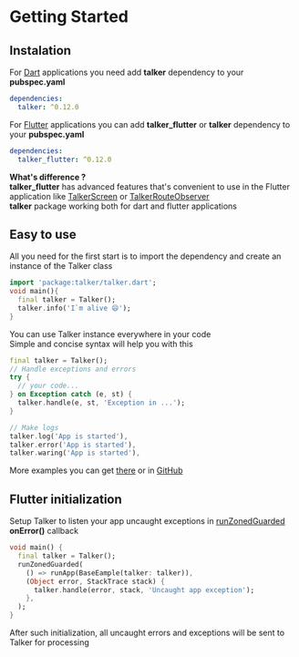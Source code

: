 # Getting Started

## Instalation

For [Dart](https://dart.dev/) applications you need add **talker** dependency to your **pubspec.yaml**
```yaml
dependencies:
  talker: ^0.12.0
```

For [Flutter](https://flutter.dev/) applications you can add **talker_flutter** or **talker** dependency to your **pubspec.yaml**
```yaml
dependencies:
  talker_flutter: ^0.12.0
```

**What's difference ?**<br>
**talker_flutter** has advanced features that's convenient to use in the Flutter application
like [TalkerScreen](../guide/talker-flutter.html#TalkerScreen) or [TalkerRouteObserver](../guide/talker-flutter.html#TalkerRouteObserver)<br>
**talker** package working both for dart and flutter applications
 
## Easy to use
All you need for the first start is to import the dependency and create an instance of the Talker class
```dart
import 'package:talker/talker.dart';
void main(){
  final talker = Talker();
  talker.info('I`m alive 😄');
}
```
You can use Talker instance everywhere in your code<br>
Simple and concise syntax will help you with this
```dart
final talker = Talker();
// Handle exceptions and errors
try {
  // your code...
} on Exception catch (e, st) {
  talker.handle(e, st, 'Exception in ...');
}

// Make logs
talker.log('App is started'),
talker.error('App is started'),
talker.waring('App is started'),
```
More examples you can get [there](../guide/examples) or in [GitHub](https://github.com/Frezyx/talker/blob/master/packages/talker/example/talker_example.dart) 

## Flutter initialization
Setup Talker to listen your app uncaught exceptions in [runZonedGuarded](https://api.flutter.dev/flutter/dart-async/runZonedGuarded.html) **onError()** callback
```dart
void main() {
  final talker = Talker();
  runZonedGuarded(
    () => runApp(BaseEample(talker: talker)),
    (Object error, StackTrace stack) {
      talker.handle(error, stack, 'Uncaught app exception');
    },
  );
}
```
After such initialization, all uncaught errors and exceptions will be sent to Talker for processing